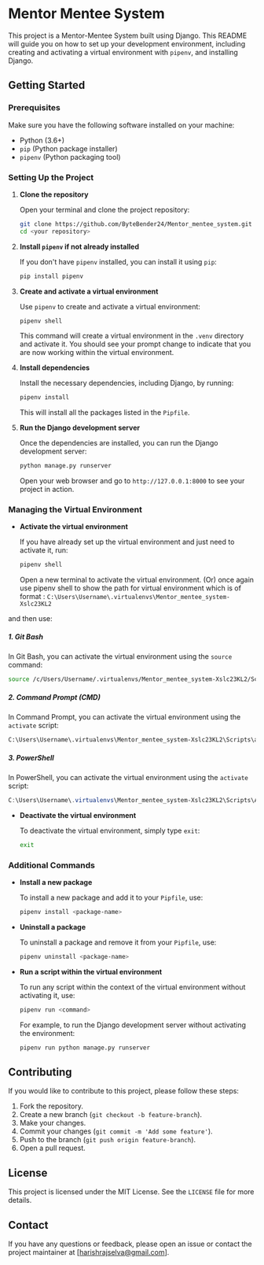 # Mentor Mentee System

This project is a Mentor-Mentee System built using Django. This README will guide you on how to set up your development environment, including creating and activating a virtual environment with `pipenv`, and installing Django.

## Getting Started

### Prerequisites

Make sure you have the following software installed on your machine:

- Python (3.6+)
- `pip` (Python package installer)
- `pipenv` (Python packaging tool)

### Setting Up the Project

1. **Clone the repository**

   Open your terminal and clone the project repository:

   ```sh
   git clone https://github.com/ByteBender24/Mentor_mentee_system.git
   cd <your repository>
   ```

2. **Install `pipenv` if not already installed**

   If you don't have `pipenv` installed, you can install it using `pip`:

   ```sh
   pip install pipenv
   ```

3. **Create and activate a virtual environment**

   Use `pipenv` to create and activate a virtual environment:

   ```sh
   pipenv shell
   ```

   This command will create a virtual environment in the `.venv` directory and activate it. You should see your prompt change to indicate that you are now working within the virtual environment.

4. **Install dependencies**

   Install the necessary dependencies, including Django, by running:

   ```sh
   pipenv install
   ```

   This will install all the packages listed in the `Pipfile`.

5. **Run the Django development server**

   Once the dependencies are installed, you can run the Django development server:

   ```sh
   python manage.py runserver
   ```

   Open your web browser and go to `http://127.0.0.1:8000` to see your project in action.

### Managing the Virtual Environment

- **Activate the virtual environment**

  If you have already set up the virtual environment and just need to activate it, run:

  ```sh
  pipenv shell
  ```

  Open a new terminal to activate the virtual environment. (Or) once again use pipenv shell to show the path for virtual environment which is of format :
  ```C:\Users\Username\.virtualenvs\Mentor_mentee_system-Xslc23KL2```

and then use:

##### 1. Git Bash
In Git Bash, you can activate the virtual environment using the `source` command:

```sh
source /c/Users/Username/.virtualenvs/Mentor_mentee_system-Xslc23KL2/Scripts/activate
```

##### 2. Command Prompt (CMD)
In Command Prompt, you can activate the virtual environment using the `activate` script:

```cmd
C:\Users\Username\.virtualenvs\Mentor_mentee_system-Xslc23KL2\Scripts\activate.bat
```

##### 3. PowerShell
In PowerShell, you can activate the virtual environment using the `activate` script:

```powershell
C:\Users\Username\.virtualenvs\Mentor_mentee_system-Xslc23KL2\Scripts\Activate.ps1
```

- **Deactivate the virtual environment**

  To deactivate the virtual environment, simply type `exit`:

  ```sh
  exit
  ```

### Additional Commands

- **Install a new package**

  To install a new package and add it to your `Pipfile`, use:

  ```sh
  pipenv install <package-name>
  ```

- **Uninstall a package**

  To uninstall a package and remove it from your `Pipfile`, use:

  ```sh
  pipenv uninstall <package-name>
  ```

- **Run a script within the virtual environment**

  To run any script within the context of the virtual environment without activating it, use:

  ```sh
  pipenv run <command>
  ```

  For example, to run the Django development server without activating the environment:

  ```sh
  pipenv run python manage.py runserver
  ```

## Contributing

If you would like to contribute to this project, please follow these steps:

1. Fork the repository.
2. Create a new branch (`git checkout -b feature-branch`).
3. Make your changes.
4. Commit your changes (`git commit -m 'Add some feature'`).
5. Push to the branch (`git push origin feature-branch`).
6. Open a pull request.

## License

This project is licensed under the MIT License. See the `LICENSE` file for more details.

## Contact

If you have any questions or feedback, please open an issue or contact the project maintainer at [harishrajselva@gmail.com].


